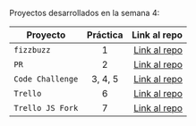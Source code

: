 Proyectos desarrollados en la semana 4:

| Proyecto | Práctica | Link al repo |
| ------------- |:-------------:| -----:|
|`fizzbuzz`|1|[Link al repo](https://github.com/sheepshenko/fizzbuzz)|
|`PR`|2|[Link al repo](https://github.com/sheepshenko/fizzbuzz-1/tree/main)|
|`Code Challenge`|3, 4, 5|[Link al repo](https://github.com/sheepshenko/VisualThinking)|
|`Trello`|6|[Link al repo](https://github.com/sheepshenko/trello)|
|`Trello JS Fork`|7|[Link al repo](https://github.com/sheepshenko/trello)|